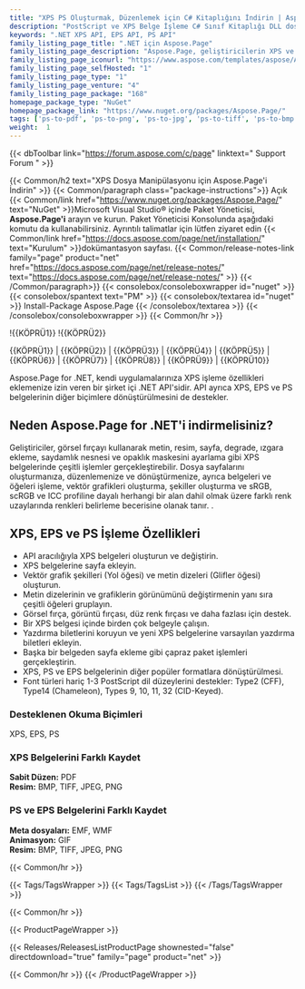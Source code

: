 ```yaml
---
title: "XPS PS Oluşturmak, Düzenlemek için C# Kitaplığını İndirin | Aspose.Page API'sı"
description: "PostScript ve XPS Belge İşleme C# Sınıf Kitaplığı DLL dosyasını indirin. Şekiller, Glifler, fırçalar, renk uzayları için destek. .NET API aracılığıyla XPS'yi PDF'ye ve resme dönüştürün."
keywords: ".NET XPS API, EPS API, PS API"
family_listing_page_title: ".NET için Aspose.Page"
family_listing_page_description: "Aspose.Page, geliştiricilerin XPS ve EPS belgeleriyle çalışmasına izin vermek için oluşturulmuş bir .NET API'sidir. API'yi kullanarak mevcut ve yeni XPS belgelerini oluşturabilir, düzenleyebilir ve kaydedebilirsiniz. Ayrıca, XPS ve EPS belgelerini PDF ve Görüntülere dönüştürebilirsiniz. Aspose.Page for .NET, C# kullanılarak gerçeklenir ve C#, VB.NET ve J# gibi herhangi bir .NET dili ile kullanılabilir. İster ASP.NET Web Uygulaması, ister Windows olsun, her türlü uygulama ile entegre edilebilir. Başvuru."
family_listing_page_iconurl: "https://www.aspose.com/templates/aspose/App_Themes/V3/images/page/272x272/aspose_page-for-net.png"
family_listing_page_selfHosted: "1"
family_listing_page_type: "1"
family_listing_page_venture: "4"
family_listing_page_package: "168"
homepage_package_type: "NuGet"
homepage_package_link: "https://www.nuget.org/packages/Aspose.Page/"
tags: ['ps-to-pdf', 'ps-to-png', 'ps-to-jpg', 'ps-to-tiff', 'ps-to-bmp', 'eps-to-pdf', 'eps-to-png', 'eps-to-jpg', 'eps-to-tiff', 'eps-to-bmp', 'xps-to-pdf', 'xps-to-png', 'xps-to-jpg', 'xps-to-tiff', 'xps-to-bmp', 'postscript-to-pdf', 'postscript-to-png']
weight:  1
---
```


{{< dbToolbar link="https://forum.aspose.com/c/page" linktext=" Support Forum " >}}

{{< Common/h2 text="XPS Dosya Manipülasyonu için Aspose.Page'i İndirin"  >}}
{{< Common/paragraph class="package-instructions">}}
Açık
{{< Common/link href="https://www.nuget.org/packages/Aspose.Page/" text="NuGet"  >}}Microsoft Visual Studio® içinde Paket Yöneticisi, <b>Aspose.Page'i</b> arayın ve kurun. Paket Yöneticisi Konsolunda aşağıdaki komutu da kullanabilirsiniz. Ayrıntılı talimatlar için lütfen ziyaret edin
{{< Common/link href="https://docs.aspose.com/page/net/installation/" text="Kurulum"  >}}dokümantasyon sayfası.
{{< Common/release-notes-link family="page" product="net" href="https://docs.aspose.com/page/net/release-notes/" text="https://docs.aspose.com/page/net/release-notes/"  >}}
{{< /Common/paragraph>}}
{{< consolebox/consoleboxwrapper id="nuget" >}}
       {{< consolebox/spantext text="PM" >}}
       {{< consolebox/textarea id="nuget" >}} Install-Package Aspose.Page {{< /consolebox/textarea >}}
{{< /consolebox/consoleboxwrapper >}}
{{< Common/hr >}}

!{{KÖPRÜ1}} !{{KÖPRÜ2}}

{{KÖPRÜ1}} | {{KÖPRÜ2}} | {{KÖPRÜ3}} | {{KÖPRÜ4}} | {{KÖPRÜ5}} | {{KÖPRÜ6}} | {{KÖPRÜ7}} | {{KÖPRÜ8}} | {{KÖPRÜ9}} | {{KÖPRÜ10}}

Aspose.Page for .NET, kendi uygulamalarınıza XPS işleme özellikleri eklemenize izin veren bir şirket içi .NET API'sidir. API ayrıca XPS, EPS ve PS belgelerinin diğer biçimlere dönüştürülmesini de destekler.

## Neden Aspose.Page for .NET'i indirmelisiniz?

Geliştiriciler, görsel fırçayı kullanarak metin, resim, sayfa, degrade, ızgara ekleme, saydamlık nesnesi ve opaklık maskesini ayarlama gibi XPS belgelerinde çeşitli işlemler gerçekleştirebilir. Dosya sayfalarını oluşturmanıza, düzenlemenize ve dönüştürmenize, ayrıca belgeleri ve öğeleri işleme, vektör grafikleri oluşturma, şekiller oluşturma ve sRGB, scRGB ve ICC profiline dayalı herhangi bir alan dahil olmak üzere farklı renk uzaylarında renkleri belirleme becerisine olanak tanır. .

## XPS, EPS ve PS İşleme Özellikleri

- API aracılığıyla XPS belgeleri oluşturun ve değiştirin.
- XPS belgelerine sayfa ekleyin.
- Vektör grafik şekilleri (Yol öğesi) ve metin dizeleri (Glifler öğesi) oluşturun.
- Metin dizelerinin ve grafiklerin görünümünü değiştirmenin yanı sıra çeşitli öğeleri gruplayın.
- Görsel fırça, görüntü fırçası, düz renk fırçası ve daha fazlası için destek.
- Bir XPS belgesi içinde birden çok belgeyle çalışın.
- Yazdırma biletlerini koruyun ve yeni XPS belgelerine varsayılan yazdırma biletleri ekleyin.
- Başka bir belgeden sayfa ekleme gibi çapraz paket işlemleri gerçekleştirin.
- XPS, PS ve EPS belgelerinin diğer popüler formatlara dönüştürülmesi.
- Font türleri hariç 1-3 PostScript dil düzeylerini destekler: Type2 (CFF), Type14 (Chameleon), Types 9, 10, 11, 32 (CID-Keyed).

### Desteklenen Okuma Biçimleri

XPS, EPS, PS

### XPS Belgelerini Farklı Kaydet

**Sabit Düzen:** PDF\
**Resim:** BMP, TIFF, JPEG, PNG

### PS ve EPS Belgelerini Farklı Kaydet

**Meta dosyaları:** EMF, WMF\
**Animasyon:** GIF\
**Resim:** BMP, TIFF, JPEG, PNG

{{< Common/hr >}}

{{< Tags/TagsWrapper >}}
 {{< Tags/TagsList >}}
{{< /Tags/TagsWrapper >}}

{{< Common/hr >}}

{{< ProductPageWrapper >}}
<!-- ReleasesListProductPage-->
   {{< Releases/ReleasesListProductPage shownested="false"  directdownload="true" family="page" product="net" >}}
<!-- /ReleasesListProductPage-->
{{< Common/hr >}}
{{< /ProductPageWrapper >}}

